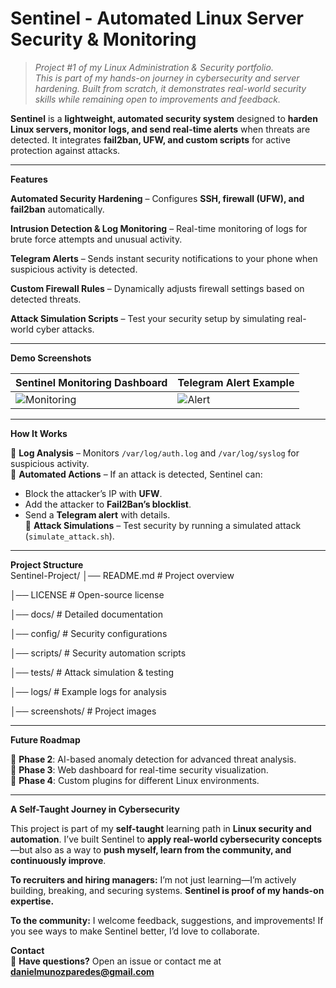# **Sentinel - Automated Linux Server Security & Monitoring**  

> *Project #1 of my Linux Administration & Security portfolio.*  
> *This is part of my hands-on journey in cybersecurity and server hardening. Built from scratch, it demonstrates real-world security skills while remaining open to improvements and feedback.*  

**Sentinel** is a **lightweight, automated security system** designed to **harden Linux servers, monitor logs, and send real-time alerts** when threats are detected. It integrates **fail2ban, UFW, and custom scripts** for active protection against attacks.  

---

**Features**  

**Automated Security Hardening** – Configures **SSH, firewall (UFW), and fail2ban** automatically.  

**Intrusion Detection & Log Monitoring** – Real-time monitoring of logs for brute force attempts and unusual activity. 

**Telegram Alerts** – Sends instant security notifications to your phone when suspicious activity is detected.  

**Custom Firewall Rules** – Dynamically adjusts firewall settings based on detected threats.  

**Attack Simulation Scripts** – Test your security setup by simulating real-world cyber attacks.  

---

**Demo Screenshots**  

| **Sentinel Monitoring Dashboard** | **Telegram Alert Example** |
|----------------------------------|---------------------------|
| ![Monitoring](screenshots/monitoring_dashboard.png) | ![Alert](screenshots/alert_example.png) |

---

**How It Works**  

🔹 **Log Analysis** – Monitors `/var/log/auth.log` and `/var/log/syslog` for suspicious activity.  
🔹 **Automated Actions** – If an attack is detected, Sentinel can:  
   - Block the attacker’s IP with **UFW**.  
   - Add the attacker to **Fail2Ban’s blocklist**.  
   - Send a **Telegram alert** with details.  
🔹 **Attack Simulations** – Test security by running a simulated attack (`simulate_attack.sh`).  

---

**Project Structure**  
Sentinel-Project/ 
│── README.md # Project overview 

│── LICENSE # Open-source license 

│── docs/ # Detailed documentation

│── config/ # Security configurations 

│── scripts/ # Security automation scripts 

│── tests/ # Attack simulation & testing 

│── logs/ # Example logs for analysis 

│── screenshots/ # Project images


---

**Future Roadmap**  

🚧 **Phase 2**: AI-based anomaly detection for advanced threat analysis.  
🚧 **Phase 3**: Web dashboard for real-time security visualization.  
🚧 **Phase 4**: Custom plugins for different Linux environments.  

---

**A Self-Taught Journey in Cybersecurity**  

This project is part of my **self-taught** learning path in **Linux security and automation**. I’ve built Sentinel to **apply real-world cybersecurity concepts**—but also as a way to **push myself, learn from the community, and continuously improve**.  

**To recruiters and hiring managers:** I’m not just learning—I’m actively building, breaking, and securing systems. **Sentinel is proof of my hands-on expertise.**  

**To the community:** I welcome feedback, suggestions, and improvements! If you see ways to make Sentinel better, I’d love to collaborate.  




 **Contact**  
📧 **Have questions?** Open an issue or contact me at **danielmunozparedes@gmail.com**  

